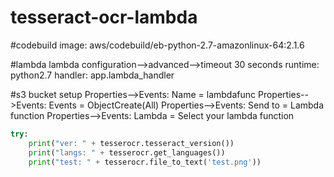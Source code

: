 # tesseract-ocr-lambda


#codebuild
image: aws/codebuild/eb-python-2.7-amazonlinux-64:2.1.6

#lambda
lambda configuration-->advanced-->timeout 30 seconds
runtime: python2.7
handler: app.lambda_handler

#s3 bucket setup
Properties-->Events: Name = lambdafunc
Properties-->Events: Events = ObjectCreate(All)
Properties-->Events: Send to = Lambda function
Properties-->Events: Lambda = Select your lambda function

````python
try:
    print("ver: " + tesserocr.tesseract_version())
    print("langs: " + tesserocr.get_languages())
    print("test: " + tesserocr.file_to_text('test.png'))
````    
